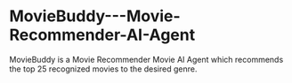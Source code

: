 # MovieBuddy---Movie-Recommender-AI-Agent
MovieBuddy is a Movie Recommender Movie AI Agent which recommends the top 25 recognized movies to the desired genre.
